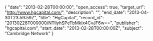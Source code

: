 {
  "date": "2013-02-28T00:00:00", 
  "open_access": true, 
  "target_url": "http://www.hgcapital.com/", 
  "description": "", 
  "end_date": "2013-04-30T23:59:59Z", 
  "title": "HgCapital", 
  "record_id": "20130228T000000/NTllyhSPeTbMkIx4CvJF6w==", 
  "publisher": "hgcapital.com", 
  "start_date": "2013-02-28T00:00:00Z", 
  "subject": "Cambridge Network"
}

